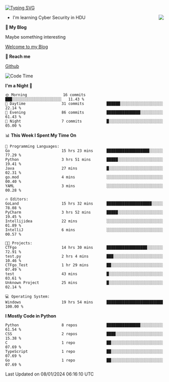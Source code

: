 [![Typing SVG](https://readme-typing-svg.herokuapp.com?font=Fira+Code&pause=1000&random=false&width=450&height=60&lines=Hello+%F0%9F%91%8B%F0%9F%8F%BB;I'm+JBNRZ)](https://git.io/typing-svg)

<a href="#">
  <img align="right" src="https://github-readme-stats.vercel.app/api?username=JBNRZ&show_icons=true&bg_color=15,f2f7fd,E0EAFC" />
</a>

- I'm learning Cyber Security in HDU

 **🌱 My Blog**

Maybe something interesting

[Welcome to my Blog](https://jbnrz.com.cn/)

 **💬 Reach me** 

[Github](https://github.com/JBNRZ)


<!--START_SECTION:waka-->
![Code Time](http://img.shields.io/badge/Code%20Time-263%20hrs%2010%20mins-blue)

**I'm a Night 🦉** 

```text
🌞 Morning                16 commits          ███░░░░░░░░░░░░░░░░░░░░░░   11.43 % 
🌆 Daytime                31 commits          ██████░░░░░░░░░░░░░░░░░░░   22.14 % 
🌃 Evening                86 commits          ███████████████░░░░░░░░░░   61.43 % 
🌙 Night                  7 commits           █░░░░░░░░░░░░░░░░░░░░░░░░   05.00 % 
```


📊 **This Week I Spent My Time On** 

```text
💬 Programming Languages: 
Go                       15 hrs 23 mins      ███████████████████░░░░░░   77.29 % 
Python                   3 hrs 51 mins       █████░░░░░░░░░░░░░░░░░░░░   19.41 % 
Java                     27 mins             █░░░░░░░░░░░░░░░░░░░░░░░░   02.31 % 
go.mod                   4 mins              ░░░░░░░░░░░░░░░░░░░░░░░░░   00.40 % 
YAML                     3 mins              ░░░░░░░░░░░░░░░░░░░░░░░░░   00.28 % 

🔥 Editors: 
GoLand                   15 hrs 32 mins      ████████████████████░░░░░   78.08 % 
PyCharm                  3 hrs 52 mins       █████░░░░░░░░░░░░░░░░░░░░   19.45 % 
Intellijidea             22 mins             ░░░░░░░░░░░░░░░░░░░░░░░░░   01.89 % 
IntelliJ                 6 mins              ░░░░░░░░░░░░░░░░░░░░░░░░░   00.57 % 

🐱‍💻 Projects: 
CTFgo                    14 hrs 30 mins      ██████████████████░░░░░░░   72.91 % 
test.py                  2 hrs 4 mins        ███░░░░░░░░░░░░░░░░░░░░░░   10.46 % 
CTFgo_Test               1 hr 29 mins        ██░░░░░░░░░░░░░░░░░░░░░░░   07.49 % 
test                     43 mins             █░░░░░░░░░░░░░░░░░░░░░░░░   03.61 % 
Unknown Project          25 mins             █░░░░░░░░░░░░░░░░░░░░░░░░   02.14 % 

💻 Operating System: 
Windows                  19 hrs 54 mins      █████████████████████████   100.00 % 
```

**I Mostly Code in Python** 

```text
Python                   8 repos             ███████████████░░░░░░░░░░   61.54 % 
CSS                      2 repos             ████░░░░░░░░░░░░░░░░░░░░░   15.38 % 
C                        1 repo              ██░░░░░░░░░░░░░░░░░░░░░░░   07.69 % 
TypeScript               1 repo              ██░░░░░░░░░░░░░░░░░░░░░░░   07.69 % 
Go                       1 repo              ██░░░░░░░░░░░░░░░░░░░░░░░   07.69 % 
```




 Last Updated on 08/01/2024 06:16:10 UTC
<!--END_SECTION:waka-->
